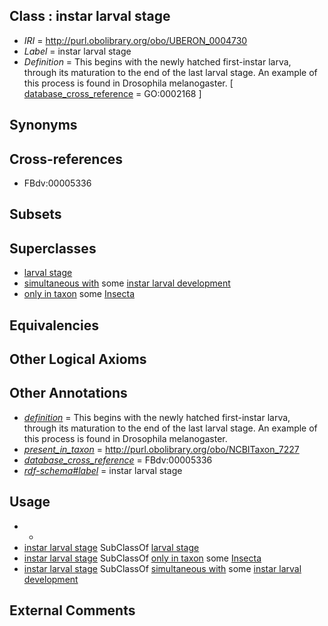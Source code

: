 
## Class : instar larval stage

 * *IRI* = http://purl.obolibrary.org/obo/UBERON_0004730
 * *Label* = instar larval stage
 * *Definition* = This begins with the newly hatched first-instar larva, through its maturation to the end of the last larval stage. An example of this process is found in Drosophila melanogaster. [ [database_cross_reference](../../ef/oboInOwl#hasDbXref.md) = GO:0002168 ]

## Synonyms


## Cross-references

 * FBdv:00005336

## Subsets


## Superclasses

 * [larval stage](../../UBERON/69/UBERON_0000069.md)
 * [simultaneous with](../../RO/82/RO_0002082.md) some [instar larval development](../../GO/68/GO_0002168.md)
 * [only in taxon](../../RO/60/RO_0002160.md) some [Insecta](../../NCBITaxon/57/NCBITaxon_50557.md)

## Equivalencies


## Other Logical Axioms


## Other Annotations

 * *[definition](../../IAO/15/IAO_0000115.md)* = This begins with the newly hatched first-instar larva, through its maturation to the end of the last larval stage. An example of this process is found in Drosophila melanogaster.
 * *[present_in_taxon](../../RO/75/RO_0002175.md)* = http://purl.obolibrary.org/obo/NCBITaxon_7227
 * *[database_cross_reference](../../ef/oboInOwl#hasDbXref.md)* = FBdv:00005336
 * *[rdf-schema#label](../../el/rdf-schema#label.md)* = instar larval stage

## Usage

 * -
 * [instar larval stage](../../UBERON/30/UBERON_0004730.md) SubClassOf [larval stage](../../UBERON/69/UBERON_0000069.md)
 * [instar larval stage](../../UBERON/30/UBERON_0004730.md) SubClassOf [only in taxon](../../RO/60/RO_0002160.md) some [Insecta](../../NCBITaxon/57/NCBITaxon_50557.md)
 * [instar larval stage](../../UBERON/30/UBERON_0004730.md) SubClassOf [simultaneous with](../../RO/82/RO_0002082.md) some [instar larval development](../../GO/68/GO_0002168.md)

## External Comments

